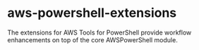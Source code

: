 # aws-powershell-extensions
The extensions for AWS Tools for PowerShell provide workflow enhancements on top of the core AWSPowerShell module.
